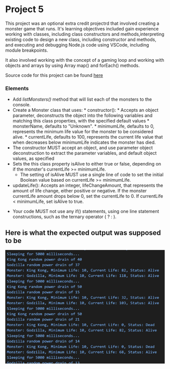 # Project 5

This project was an optional extra credit projectrd that involved creating a monster game that runs. It's learning objectives included gain experience working with classes, including class constructors and methods,interpreting existing code to design a new class, including constructor and methods, and executing and debugging Node.js code using VSCode, including module breakpoints.

It also involved working with the concept of a gaming loop and  working with objects and arrays by using Array map() and forEach() methods.

Source code for this project can be found [here](https://github.com/nataleeirwin/cit281-p5)

### Elements

- Add _listMonsters()_ method that will list each of the monsters to the console. 
- Create a Monster class that uses:
      * constructor():
          * Accepts an object parameter, deconstructs the object into the following variables and matching            this class properties, with the specified default values
                * monsterName, defaults to "Unknown".
                * minimumLife, defaults to 0, represents the minimum life value for the monster to be                      considered alive.
                * currentLife, defaults to 100, represents the current life value that when decreases                       below minimumLife indicates the monster has died.
- The constructor MUST accept an object, and use parameter object deconstruction to extract the parameter variables, and default object values, as specified
- Sets the this class property isAlive to either true or false, depending on if the monster's currentLife >= minimumLife.
     * The setting of isAlive MUST use a single line of code to set the initial Boolean value based on            currentLife >= minimumLife.
- updateLife():
Accepts an integer, lifeChangeAmount, that represents the amount of life change, either positive or negative. If the monster currentLife amount drops below 0, set the currentLife to 0. If currentLife < minimumLife, set isAlive to true.
 * Your code MUST not use  any if() statements, using one line statement constructions, such as the ternary operator ( ? : ).

## Here is what the expected output was supposed to be

![Screenshot of expected output](https://github.com/nataleeirwin/cit281-p5/blob/main/p5%20files/Example%20output%20p5.png)
